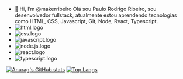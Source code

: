 - 👋 Hi, I’m @makerribeiro
Olá sou Paulo Rodrigo Ribeiro, sou desenvolvedor fullstack, atualmente estou aprendendo tecnologias como HTML, CSS, Javascript, Git, Node, React, Typescript.
-  <img src="https://img.shields.io/badge/HTML5-E34F26?style=for-the-badge&logo=html5&logoColor=white" alt="html.logo">
-  <img src="https://img.shields.io/badge/CSS-239120?&style=for-the-badge&logo=css3&logoColor=white" alt="css.logo">
-  <img src="https://img.shields.io/badge/JavaScript-323330?style=for-the-badge&logo=javascript&logoColor=F7DF1E" alt="javascript.logo">
-  <img src="https://img.shields.io/badge/Node.js-43853D?style=for-the-badge&logo=node.js&logoColor=white" alt="node.js.logo">
-  <img src="https://img.shields.io/badge/React-20232A?style=for-the-badge&logo=react&logoColor=61DAFB" alt="react.logo">
-  <img src="https://img.shields.io/badge/TypeScript-007ACC?style=for-the-badge&logo=typescript&logoColor=white" alt="typescript.logo">

[![Anurag's GitHub stats](https://github-readme-stats.vercel.app/api?username=makerribeiro)](https://github.com/anuraghazra/github-readme-stats)
[![Top Langs](https://github-readme-stats.vercel.app/api/top-langs/?username=makerribeiro)](https://github.com/anuraghazra/github-readme-stats)
